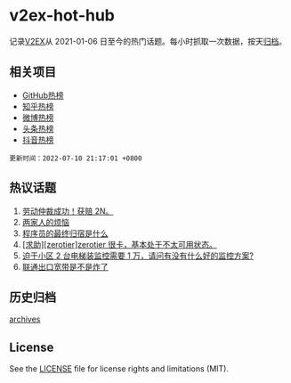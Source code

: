 # v2ex-hot-hub

 记录[V2EX](https://www.v2ex.com/)从 2021-01-06 日至今的热门话题。每小时抓取一次数据，按天[归档](archives)。
 
 ## 相关项目

- [GitHub热榜](https://github.com/snaildev/github-hot-hub)
- [知乎热榜](https://github.com/snaildev/zhihu-hot-hub)
- [微博热榜](https://github.com/snaildev/weibo-hot-hub)
- [头条热榜](https://github.com/snaildev/toutiao-hot-hub)
- [抖音热榜](https://github.com/snaildev/douyin-hot-hub)


 `更新时间：2022-07-10 21:17:01 +0800`

## 热议话题

1. [劳动仲裁成功！获赔 2N。](https://www.v2ex.com/t/865255)
1. [两家人的烦恼](https://www.v2ex.com/t/865210)
1. [程序员的最终归宿是什么](https://www.v2ex.com/t/865217)
1. [[求助][zerotier]zerotier 很卡，基本处于不太可用状态。](https://www.v2ex.com/t/865188)
1. [迫于小区 2 台电梯装监控需要 1 万，请问有没有什么好的监控方案?](https://www.v2ex.com/t/865266)
1. [联通出口宽带是不是炸了](https://www.v2ex.com/t/865173)

## 历史归档

[archives](archives)

## License

See the [LICENSE](LICENSE) file for license rights and limitations (MIT).
